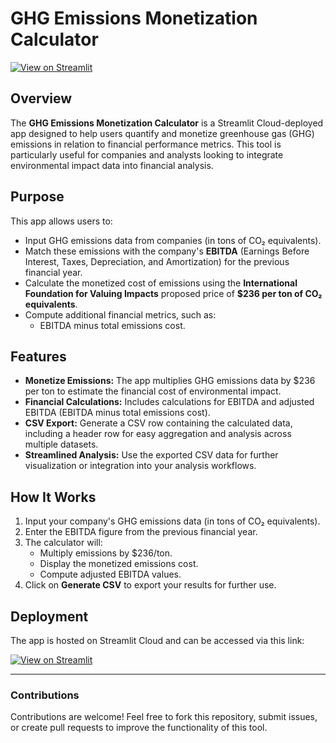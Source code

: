 # GHG Emissions Monetization Calculator

[![View on Streamlit](https://static.streamlit.io/badges/streamlit_badge_black_white.svg)](https://ghgemissionscalculator.streamlit.app/)

## Overview

The **GHG Emissions Monetization Calculator** is a Streamlit Cloud-deployed app designed to help users quantify and monetize greenhouse gas (GHG) emissions in relation to financial performance metrics. This tool is particularly useful for companies and analysts looking to integrate environmental impact data into financial analysis.

## Purpose

This app allows users to:
- Input GHG emissions data from companies (in tons of CO₂ equivalents).
- Match these emissions with the company's **EBITDA** (Earnings Before Interest, Taxes, Depreciation, and Amortization) for the previous financial year.
- Calculate the monetized cost of emissions using the **International Foundation for Valuing Impacts** proposed price of **$236 per ton of CO₂ equivalents**.
- Compute additional financial metrics, such as:
  - EBITDA minus total emissions cost.

## Features

- **Monetize Emissions:** The app multiplies GHG emissions data by $236 per ton to estimate the financial cost of environmental impact.
- **Financial Calculations:** Includes calculations for EBITDA and adjusted EBITDA (EBITDA minus total emissions cost).
- **CSV Export:** Generate a CSV row containing the calculated data, including a header row for easy aggregation and analysis across multiple datasets.
- **Streamlined Analysis:** Use the exported CSV data for further visualization or integration into your analysis workflows.

## How It Works

1. Input your company's GHG emissions data (in tons of CO₂ equivalents).
2. Enter the EBITDA figure from the previous financial year.
3. The calculator will:
   - Multiply emissions by $236/ton.
   - Display the monetized emissions cost.
   - Compute adjusted EBITDA values.
4. Click on **Generate CSV** to export your results for further use.

## Deployment

The app is hosted on Streamlit Cloud and can be accessed via this link:

[![View on Streamlit](https://static.streamlit.io/badges/streamlit_badge_black_white.svg)](https://ghgemissionscalculator.streamlit.app/)

---

### Contributions

Contributions are welcome! Feel free to fork this repository, submit issues, or create pull requests to improve the functionality of this tool. 